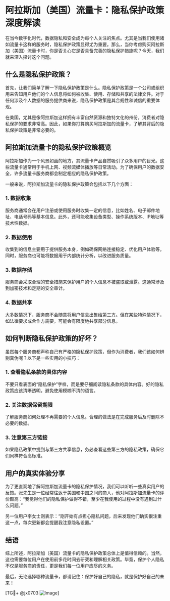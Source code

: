 # 阿拉斯加（美国）流量卡：隐私保护政策深度解读

在当今数字化时代，数据隐私和安全成为每个人关注的焦点。尤其是当我们使用诸如流量卡这样的服务时，隐私保护政策显得尤为重要。那么，当你考虑购买阿拉斯加（美国）流量卡时，你是否关心它是否具备完善的隐私保护措施呢？今天，我们就来深入探讨这个问题。

## 什么是隐私保护政策？

首先，让我们简单了解一下隐私保护政策是什么。隐私保护政策是一个公司或组织用来告知用户他们的个人信息将如何被收集、使用、存储和共享的法律文件。对于任何涉及个人数据的服务提供商来说，隐私保护政策是其合规性和诚信的重要体现。

在美国，尤其是像阿拉斯加这样拥有丰富自然资源和独特文化的州份，消费者对隐私保护的要求非常高。因此，如果你打算购买阿拉斯加的流量卡，了解其背后的隐私保护政策是非常必要的。

## 阿拉斯加流量卡的隐私保护政策概览

阿拉斯加作为一个风景如画的地方，其流量卡产品自然吸引了众多用户的目光。这些流量卡通常用于手机上网、视频流媒体播放等日常活动。为了确保用户的数据安全，许多流量卡服务商都会制定相应的隐私保护政策。

一般来说，阿拉斯加流量卡的隐私保护政策会包括以下几个方面：

### 1. 数据收集
服务商通常会在用户注册或使用服务时收集一定的信息，比如姓名、电子邮件地址、电话号码等基本信息。此外，还可能收集设备类型、操作系统版本、IP地址等技术性数据。

### 2. 数据使用
收集到的信息主要用于提供服务本身，例如确保网络连接稳定、优化用户体验等。同时，服务商也可能将数据用于内部统计分析，以改进服务质量。

### 3. 数据存储
服务商会采取合理的安全措施来保护用户的个人信息不被盗取或泄露。这通常涉及到加密技术和定期的安全审计。

### 4. 数据共享
大多数情况下，服务商不会随意将用户信息出售给第三方。但在某些特殊情况下，如法律要求或合作方需要，可能会有限度地共享部分信息。

## 如何判断隐私保护政策的好坏？

虽然每个服务商都声称自己有严格的隐私保护政策，但作为消费者，我们该如何辨别真伪呢？以下是一些实用的小技巧：

### 1. 查看隐私条款的具体内容
不要只看表面的“隐私保护”字样，而是要仔细阅读隐私条款的具体内容。好的隐私政策应该清晰透明，避免使用模糊不清的语言。

### 2. 关注数据保留期限
了解服务商如何处理不再需要的个人信息。合理的做法是在完成服务后及时删除不必要的数据。

### 3. 注意第三方链接
如果隐私政策中提到与第三方共享信息，务必查看这些第三方的隐私政策，确保它们同样符合高标准。

## 用户的真实体验分享

为了更直观地了解阿拉斯加流量卡的隐私保护情况，我们可以听听一些真实用户的反馈。张先生是一位经常往返于美国和中国之间的商人，他对阿拉斯加流量卡的评价颇高：“我觉得他们的隐私保护做得不错，至少在我使用的过程中没有遇到过什么问题。”

另一位用户李女士则表示：“刚开始有点担心隐私问题，后来发现他们确实很注重这一点，每次更新都会提醒我注意隐私设置。”

## 结语

综上所述，阿拉斯加（美国）流量卡的隐私保护政策总体上是值得信赖的。当然，这也需要每位用户在使用前多花时间去研究和理解相关政策。毕竟，保护个人隐私不仅是服务商的责任，更是我们每一位用户应尽的义务。

最后，无论选择哪种流量卡，都请记住：保护好自己的隐私，就是保护好自己的未来！

[TG💪+ @jx0703 ![Image](https://github.com/user-attachments/assets/dbca1d08-cadb-493c-b0ec-ad6f7a83f270)]